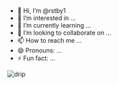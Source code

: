 - 👋 Hi, I’m @rstby1
- 👀 I’m interested in ...
- 🌱 I’m currently learning ...
- 💞️ I’m looking to collaborate on ...
- 📫 How to reach me ...
- 😄 Pronouns: ...
- ⚡ Fun fact: ...

<!---
rstby1/rstby1 is a ✨ special ✨ repository because its `README.md` (this file) appears on your GitHub profile.
You can click the Preview link to take a look at your changes.
--->
![drip](https://github.com/rstby1/rstby1/assets/132413917/03c629d9-f989-4caa-8f64-3f0383427150)
